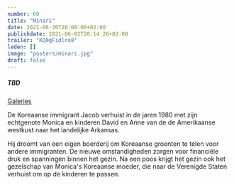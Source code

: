 ```yaml
---
number: 60
title: "Minari"
date: 2021-06-30T20:00:00+02:00
publishdate: 2021-06-02T20:14:26+02:00
trailer: "KQ0gFidlro8"
leden: [] 
image: "posters/minari.jpg"
draft: false
---
```


##### TBD

[Galeries](https://galeries.be/nl/minari/)

De Koreaanse immigrant Jacob verhuist in de jaren 1980 met zijn echtgenote Monica
en kinderen David en Anne van de de Amerikaanse westkust naar het landelijke Arkansas. 
<!--more-->
Hij droomt van een eigen boerderij om Koreaanse groenten te telen voor andere immigranten.
De nieuwe omstandigheden zorgen voor financiële druk en spanningen binnen het gezin.
Na een poos krijgt het gezin ook het gezelschap van Monica's Koreaanse moeder, 
die naar de Verenigde Staten verhuist om op de kinderen te passen.

